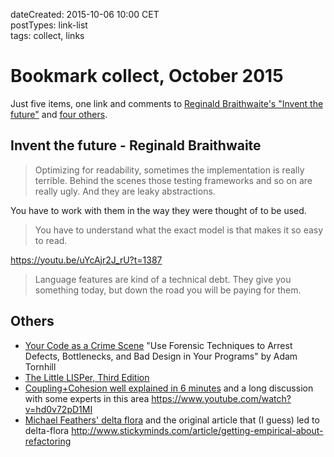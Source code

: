 dateCreated: 2015-10-06 10:00 CET  
postTypes: link-list  
tags: collect, links  

# Bookmark collect, October 2015

Just five items, one link and comments to [Reginald Braithwaite's "Invent the future"](/blog/2015/10/06-bookmark-collect-oct-2015/#invent-the-future---reginald-braithwaite)
and [four others](/blog/2015/10/06-bookmark-collect-oct-2015/#others).

## Invent the future - Reginald Braithwaite

> Optimizing for readability, sometimes the implementation is really terrible.
> Behind the scenes those testing frameworks and so on are really ugly. And they 
> are leaky abstractions.

You have to work with them in the way they were thought of to be used.

> You have to understand what the exact model is that makes it so easy to read.

https://youtu.be/uYcAjr2J_rU?t=1387

> Language features are kind of a technical debt. They give you something today, but down the
> road you will be paying for them.

## Others
* [Your Code as a Crime Scene](https://pragprog.com/book/atcrime/your-code-as-a-crime-scene) 
  "Use Forensic Techniques to Arrest Defects, Bottlenecks, and Bad Design in Your Programs" by Adam Tornhill
* [The Little LISPer, Third Edition](http://www.amazon.com/Little-LISPer-Third-Daniel-Friedman/dp/0023397632)
* [Coupling+Cohesion well explained in 6 minutes](https://www.youtube.com/watch?v=ZND1JAJIofA)
  and a long discussion with some experts in this area https://www.youtube.com/watch?v=hd0v72pD1MI
* [Michael Feathers' delta flora](https://github.com/michaelfeathers/delta-flora)
  and the original article that (I guess) led to delta-flora http://www.stickyminds.com/article/getting-empirical-about-refactoring
